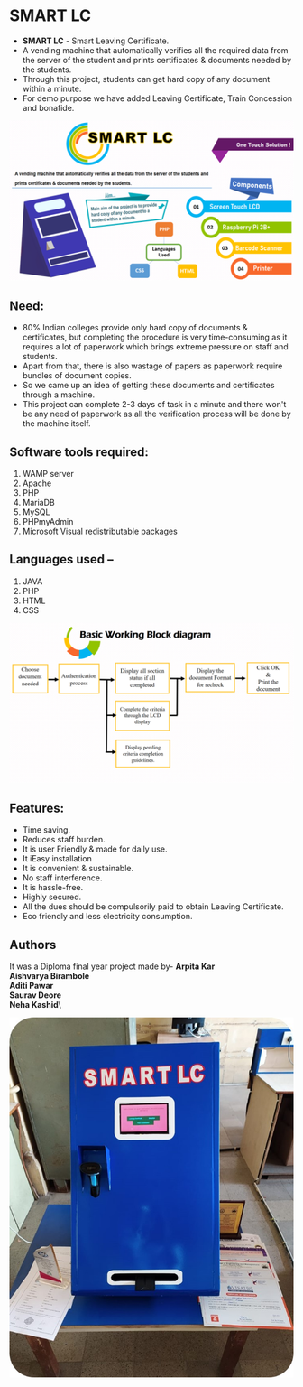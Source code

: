 # SMART LC
- **SMART LC** - Smart Leaving Certificate.
- A vending machine that automatically verifies all the required data from the server of the student and prints certificates & documents needed by the students.
- Through this project, students can get hard copy of any document within a minute.
- For demo purpose we have added Leaving Certificate, Train Concession and bonafide.

![alt text](https://github.com/Arpita-8850/SMART-LC/blob/main/photo.png)
## Need:
- 80% Indian colleges provide only hard copy of documents & certificates, but completing the procedure is very time-consuming as it requires a lot of paperwork which brings extreme pressure on staff and students. 
- Apart from that, there is also wastage of papers as paperwork require bundles of document copies. 
- So we came up an idea of getting these documents and certificates through a machine. 
- This project can complete 2-3 days of task in a minute and there won't be any need of paperwork as all the verification process will be done by the machine itself.

## Software tools required:
1. WAMP server
2. Apache
3. PHP
4. MariaDB
5. MySQL
6. PHPmyAdmin
7. Microsoft Visual redistributable packages

## Languages used – 
1. JAVA
2. PHP
3. HTML
4. CSS

![alt text](https://github.com/Arpita-8850/SMART-LC/blob/main/working%20block%20diagram.png)

## Features:
- Time saving. 
- Reduces staff burden.
- It is user Friendly & made for daily use.
- It iEasy installation
- It is convenient & sustainable.
- No staff interference.
- It is hassle-free.
- Highly secured.
- All the dues should be compulsorily paid to obtain Leaving Certificate.
- Eco friendly and less electricity consumption.

## Authors
 It was a Diploma final year project made by-
 **Arpita Kar**\
 **Aishvarya Birambole**\
 **Aditi Pawar**\
 **Saurav Deore**\
 **Neha Kashid**\

![alt text](https://github.com/Arpita-8850/SMART-LC/blob/main/SMART%20LC.jpg)